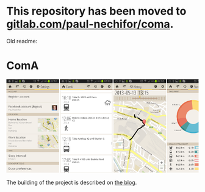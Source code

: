 # This repository has been moved to [gitlab.com/paul-nechifor/coma](http://gitlab.com/paul-nechifor/coma).

Old readme:

# ComA

![ComA screenshot](screenshot.png)

The building of the project is described on [the blog][blog].

[blog]: http://building-coma.tumblr.com
